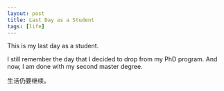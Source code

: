 ```yaml
---
layout: post
title: Last Day as a Student 
tags: [life]
---
```

This is my last day as a student.

I still remember the day that I decided to drop from my PhD program. And now, I am done with my second master degree.

生活仍要继续。
